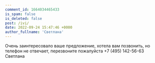 ```yaml
---
comment_id: 1664034465433
is_spam: false
is_deleted: false
post: /ivi/
date: 2022-09-24 15:47:46 +0000
author_fullname: 'Светлана'
---
```


Очень заинтересовало ваше предложение, хотела вам позвонить, 
но телефон не отвечает, 
перезвоните пожалуйста 
+7 (495) 142-56-63 
Светлана
